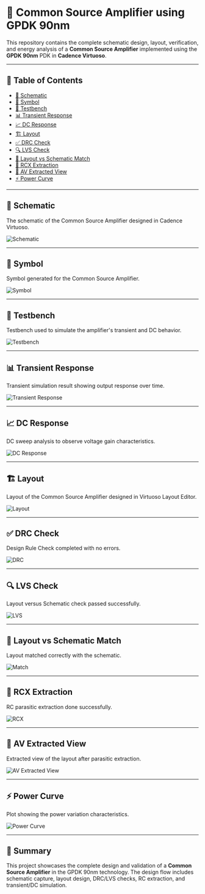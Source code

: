 # 📘 Common Source Amplifier using GPDK 90nm

This repository contains the complete schematic design, layout, verification, and energy analysis of a **Common Source Amplifier** implemented using the **GPDK 90nm** PDK in **Cadence Virtuoso**.

---

## 📂 Table of Contents

- [🔧 Schematic](#-schematic)
- [📐 Symbol](#-symbol)
- [🧪 Testbench](#-testbench)
- [📊 Transient Response](#-transient-response)
- [📈 DC Response](#-dc-response)
- [🏗️ Layout](#-layout)
- [✅ DRC Check](#-drc-check)
- [🔍 LVS Check](#-lvs-check)
- [🧩 Layout vs Schematic Match](#-layout-vs-schematic-match)
- [🧠 RCX Extraction](#-rcx-extraction)
- [📡 AV Extracted View](#-av-extracted-view)
- [⚡ Power Curve](#-power-curve)

---

## 🔧 Schematic

The schematic of the Common Source Amplifier designed in Cadence Virtuoso.

![Schematic](Common_source_amplifier_schematic.png)

---

## 📐 Symbol

Symbol generated for the Common Source Amplifier.

![Symbol](Common_source_amplifier.png)

---

## 🧪 Testbench

Testbench used to simulate the amplifier's transient and DC behavior.

![Testbench](CS_Amp_tb.png)

---

## 📊 Transient Response

Transient simulation result showing output response over time.

![Transient Response](Transient_Response_CS_amp.png)

---

## 📈 DC Response

DC sweep analysis to observe voltage gain characteristics.

![DC Response](dc_response.png)

---

## 🏗️ Layout

Layout of the Common Source Amplifier designed in Virtuoso Layout Editor.

![Layout](Lyout_CS_Amp.png)

---

## ✅ DRC Check

Design Rule Check completed with no errors.

![DRC](No_DRC_CS_amp.png)

---

## 🔍 LVS Check

Layout versus Schematic check passed successfully.

![LVS](LVS_Run_CS_Amp.png)

---

## 🧩 Layout vs Schematic Match

Layout matched correctly with the schematic.

![Match](Layout_and_schematic_match_CS_amp.png)

---

## 🧠 RCX Extraction

RC parasitic extraction done successfully.

![RCX](RCX_Run_CS_Amp.png)

---

## 📡 AV Extracted View

Extracted view of the layout after parasitic extraction.

![AV Extracted View](AV_Extracted_view_CS_Amp.png)

---

## ⚡ Power Curve

Plot showing the power variation characteristics.

![Power Curve](Power_Curve.png)


---

## 📌 Summary

This project showcases the complete design and validation of a **Common Source Amplifier** in the GPDK 90nm technology. The design flow includes schematic capture, layout design, DRC/LVS checks, RC extraction, and transient/DC simulation.

